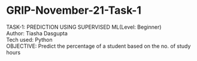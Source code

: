 # GRIP-November-21-Task-1
<div>TASK-1: PREDICTION USING SUPERVISED ML(Level: Beginner)</div>
<div>Author: Tiasha Dasgupta</div>
<div>Tech used: Python</div>
<div>OBJECTIVE: Predict the percentage of a student based on the no. of study hours</div>
